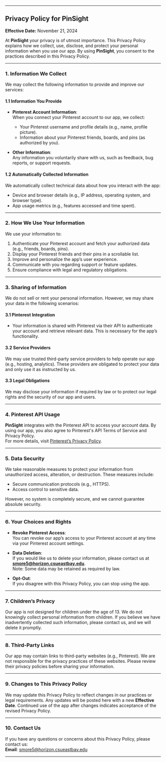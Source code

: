 

---

## **Privacy Policy for PinSight**

**Effective Date:** November 21, 2024  

At **PinSight**  your privacy is of utmost importance. This Privacy Policy explains how we collect, use, disclose, and protect your personal information when you use our app. By using **PinSight**, you consent to the practices described in this Privacy Policy.

---

### **1. Information We Collect**
We may collect the following information to provide and improve our services:

#### **1.1 Information You Provide**
- **Pinterest Account Information**:  
  When you connect your Pinterest account to our app, we collect:
  - Your Pinterest username and profile details (e.g., name, profile picture).
  - Information about your Pinterest friends, boards, and pins (as authorized by you).
  
- **Other Information**:  
  Any information you voluntarily share with us, such as feedback, bug reports, or support requests.

#### **1.2 Automatically Collected Information**
We automatically collect technical data about how you interact with the app:
- Device and browser details (e.g., IP address, operating system, and browser type).
- App usage metrics (e.g., features accessed and time spent).

---

### **2. How We Use Your Information**
We use your information to:
1. Authenticate your Pinterest account and fetch your authorized data (e.g., friends, boards, pins).
2. Display your Pinterest friends and their pins in a scrollable list.
3. Improve and personalize the app’s user experience.
4. Communicate with you regarding support or feature updates.
5. Ensure compliance with legal and regulatory obligations.

---

### **3. Sharing of Information**
We do not sell or rent your personal information. However, we may share your data in the following scenarios:

#### **3.1 Pinterest Integration**
- Your information is shared with Pinterest via their API to authenticate your account and retrieve relevant data. This is necessary for the app’s functionality.

#### **3.2 Service Providers**
We may use trusted third-party service providers to help operate our app (e.g., hosting, analytics). These providers are obligated to protect your data and only use it as instructed by us.

#### **3.3 Legal Obligations**
We may disclose your information if required by law or to protect our legal rights and the security of our app and users.

---

### **4. Pinterest API Usage**
**PinSight** integrates with the Pinterest API to access your account data. By using our app, you also agree to Pinterest's API Terms of Service and Privacy Policy.  
For more details, visit [Pinterest’s Privacy Policy](https://policy.pinterest.com/).

---

### **5. Data Security**
We take reasonable measures to protect your information from unauthorized access, alteration, or destruction. These measures include:
- Secure communication protocols (e.g., HTTPS).
- Access control to sensitive data.

However, no system is completely secure, and we cannot guarantee absolute security.

---

### **6. Your Choices and Rights**
- **Revoke Pinterest Access**:  
  You can revoke our app’s access to your Pinterest account at any time via your Pinterest account settings.
  
- **Data Deletion**:  
  If you would like us to delete your information, please contact us at **smore5@horizon.csueastbay.edu**.  
  Note: Some data may be retained as required by law.

- **Opt-Out**:  
  If you disagree with this Privacy Policy, you can stop using the app.

---

### **7. Children’s Privacy**
Our app is not designed for children under the age of 13. We do not knowingly collect personal information from children. If you believe we have inadvertently collected such information, please contact us, and we will delete it promptly.

---

### **8. Third-Party Links**
Our app may contain links to third-party websites (e.g., Pinterest). We are not responsible for the privacy practices of these websites. Please review their privacy policies before sharing your information.

---

### **9. Changes to This Privacy Policy**
We may update this Privacy Policy to reflect changes in our practices or legal requirements. Any updates will be posted here with a new **Effective Date**. Continued use of the app after changes indicates acceptance of the revised Privacy Policy.

---

### **10. Contact Us**
If you have any questions or concerns about this Privacy Policy, please contact us:  
**Email**: smore5@horizon.csueastbay.edu  

--- 

